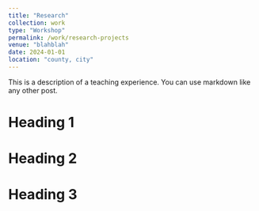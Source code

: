 ```yaml
---
title: "Research"
collection: work
type: "Workshop"
permalink: /work/research-projects
venue: "blahblah"
date: 2024-01-01
location: "county, city"
---
```


This is a description of a teaching experience. You can use markdown like any other post.

Heading 1
======

Heading 2
======

Heading 3
======
